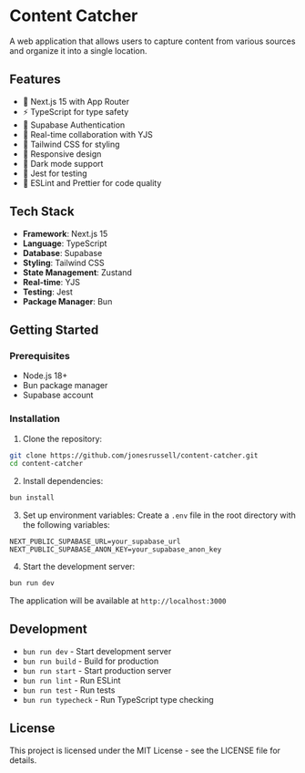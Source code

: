 # Content Catcher

A web application that allows users to capture content from various sources and organize it into a single location.

## Features

- 🚀 Next.js 15 with App Router
- ⚡ TypeScript for type safety
- 🔐 Supabase Authentication
- 🔄 Real-time collaboration with YJS
- 🎨 Tailwind CSS for styling
- 📱 Responsive design
- 🌙 Dark mode support
- 🧪 Jest for testing
- 📝 ESLint and Prettier for code quality

## Tech Stack

- **Framework**: Next.js 15
- **Language**: TypeScript
- **Database**: Supabase
- **Styling**: Tailwind CSS
- **State Management**: Zustand
- **Real-time**: YJS
- **Testing**: Jest
- **Package Manager**: Bun

## Getting Started

### Prerequisites

- Node.js 18+
- Bun package manager
- Supabase account

### Installation

1. Clone the repository:
```bash
git clone https://github.com/jonesrussell/content-catcher.git
cd content-catcher
```

2. Install dependencies:
```bash
bun install
```

3. Set up environment variables:
Create a `.env` file in the root directory with the following variables:
```env
NEXT_PUBLIC_SUPABASE_URL=your_supabase_url
NEXT_PUBLIC_SUPABASE_ANON_KEY=your_supabase_anon_key
```

4. Start the development server:
```bash
bun run dev
```

The application will be available at `http://localhost:3000`

## Development

- `bun run dev` - Start development server
- `bun run build` - Build for production
- `bun run start` - Start production server
- `bun run lint` - Run ESLint
- `bun run test` - Run tests
- `bun run typecheck` - Run TypeScript type checking

## License

This project is licensed under the MIT License - see the LICENSE file for details.